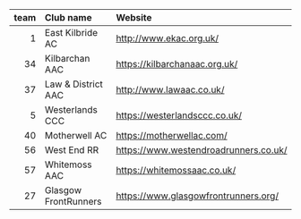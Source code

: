 |   team | Club name            | Website                               |
|-------:|:---------------------|:--------------------------------------|
|      1 | East Kilbride AC     | http://www.ekac.org.uk/               |
|     34 | Kilbarchan AAC       | https://kilbarchanaac.org.uk/         |
|     37 | Law & District AAC   | http://www.lawaac.co.uk/              |
|      5 | Westerlands CCC      | https://westerlandsccc.co.uk/         |
|     40 | Motherwell AC        | https://motherwellac.com/             |
|     56 | West End RR          | https://www.westendroadrunners.co.uk/ |
|     57 | Whitemoss AAC        | https://whitemossaac.co.uk/           |
|     27 | Glasgow FrontRunners | https://www.glasgowfrontrunners.org/  |